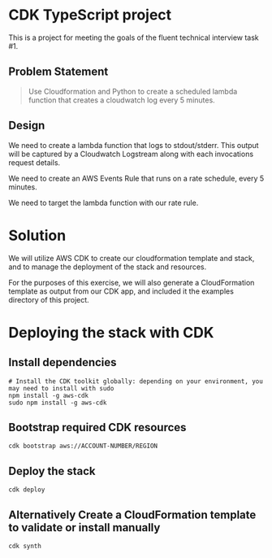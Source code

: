 # CDK TypeScript project

This is a project for meeting the goals of the fluent technical interview task #1.

## Problem Statement
> Use Cloudformation and Python to create a scheduled lambda function that creates a cloudwatch log every 5 minutes.

## Design
We need to create a lambda function that logs to stdout/stderr. This output will be captured by a Cloudwatch Logstream along with each invocations request details.

We need to create an AWS Events Rule that runs on a rate schedule, every 5 minutes.

We need to target the lambda function with our rate rule.

# Solution
We will utilize AWS CDK to create our cloudformation template and stack, and to manage the deployment of the stack and resources.

For the purposes of this exercise, we will also generate a CloudFormation template as output from our CDK app, and included it the examples directory of this project.

# Deploying the stack with CDK

## Install dependencies
```shell
# Install the CDK toolkit globally: depending on your environment, you may need to install with sudo
npm install -g aws-cdk
sudo npm install -g aws-cdk
```

## Bootstrap required CDK resources
```shell
cdk bootstrap aws://ACCOUNT-NUMBER/REGION
```

## Deploy the stack
```shell
cdk deploy
```

## Alternatively Create a CloudFormation template to validate or install manually
```shell
cdk synth
```


